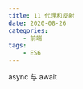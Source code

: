 ```yaml
---
title: 11 代理和反射
date: 2020-08-26
categories:
    - 前端
tags:
	- ES6
---
```


async 与 await 

<!-- more -->